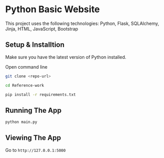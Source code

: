 # Python Basic Website
This project uses the following technologies: Python, Flask, SQLAlchemy, Jinja, HTML, JavaScript, Bootstrap
## Setup & Installtion

Make sure you have the latest version of Python installed.

Open command line

```bash
git clone <repo-url>
```
```bash
cd Reference-work
```

```bash
pip install -r requirements.txt
```

## Running The App

```bash
python main.py
```

## Viewing The App

Go to `http://127.0.0.1:5000`

